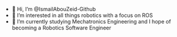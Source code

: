 - 👋 Hi, I’m @IsmailAbouZeid-Github
- 👀 I’m interested in all things robotics with a focus on ROS
- 🌱 I’m currently studying Mechatronics Engineering and I hope of becoming a Robotics Software Engineer

<!---
IsmailAbouZeid-Github/IsmailAbouZeid-Github is a ✨ special ✨ repository because its `README.md` (this file) appears on your GitHub profile.
You can click the Preview link to take a look at your changes.
--->
